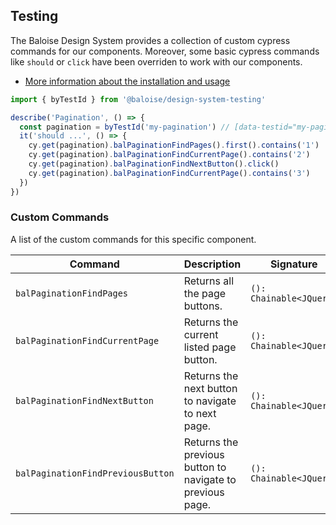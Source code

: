 ## Testing

The Baloise Design System provides a collection of custom cypress commands for our components. Moreover, some basic cypress commands like `should` or `click` have been overriden to work with our components.

- [More information about the installation and usage](/components/tooling/testing.html)

<!-- START: human documentation -->

```typescript
import { byTestId } from '@baloise/design-system-testing'

describe('Pagination', () => {
  const pagination = byTestId('my-pagination') // [data-testid="my-pagination"]
  it('should ...', () => {
    cy.get(pagination).balPaginationFindPages().first().contains('1')
    cy.get(pagination).balPaginationFindCurrentPage().contains('2')
    cy.get(pagination).balPaginationFindNextButton().click()
    cy.get(pagination).balPaginationFindCurrentPage().contains('3')
  })
})
```

<!-- END: human documentation -->

### Custom Commands

A list of the custom commands for this specific component.

| Command                           | Description                                               | Signature               |
| --------------------------------- | --------------------------------------------------------- | ----------------------- |
| `balPaginationFindPages`          | Returns all the page buttons.                             | `(): Chainable<JQuery>` |
| `balPaginationFindCurrentPage`    | Returns the current listed page button.                   | `(): Chainable<JQuery>` |
| `balPaginationFindNextButton`     | Returns the next button to navigate to next page.         | `(): Chainable<JQuery>` |
| `balPaginationFindPreviousButton` | Returns the previous button to navigate to previous page. | `(): Chainable<JQuery>` |
